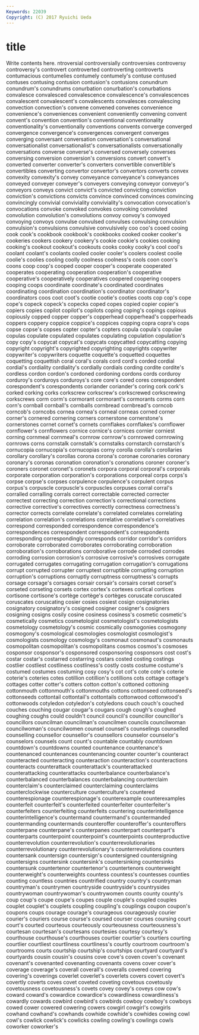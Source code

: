 ```yaml
---
Keywords: 22039 
Copyright: (C) 2017 Ryuichi Ueda
---
```


# title

Write contents here.
ntroversial controversially controversies controversy controversy's controvert controverted controverting controverts contumacious
contumelies contumely contumely's contuse contused contuses contusing contusion contusion's contusions
conundrum conundrum's conundrums conurbation conurbation's conurbations convalesce convalesced convalescence convalescence's
convalescences convalescent convalescent's convalescents convalesces convalescing convection convection's convene convened
convenes convenience convenience's conveniences convenient conveniently convening convent convent's convention
convention's conventional conventionality conventionality's conventionally conventions convents converge converged convergence
convergence's convergences convergent converges converging conversant conversation conversation's conversational conversationalist
conversationalist's conversationalists conversationally conversations converse converse's conversed conversely converses conversing
conversion conversion's conversions convert convert's converted converter converter's converters convertible
convertible's convertibles converting convertor convertor's convertors converts convex convexity convexity's
convey conveyance conveyance's conveyances conveyed conveyer conveyer's conveyers conveying conveyor
conveyor's conveyors conveys convict convict's convicted convicting conviction conviction's convictions
convicts convince convinced convinces convincing convincingly convivial conviviality conviviality's convocation
convocation's convocations convoke convoked convokes convoking convoluted convolution convolution's convolutions
convoy convoy's convoyed convoying convoys convulse convulsed convulses convulsing convulsion
convulsion's convulsions convulsive convulsively coo coo's cooed cooing cook cook's
cookbook cookbook's cookbooks cooked cooker cooker's cookeries cookers cookery cookery's
cookie cookie's cookies cooking cooking's cookout cookout's cookouts cooks cooky
cooky's cool cool's coolant coolant's coolants cooled cooler cooler's coolers
coolest coolie coolie's coolies cooling coolly coolness coolness's cools coon
coon's coons coop coop's cooped cooper cooper's cooperate cooperated cooperates
cooperating cooperation cooperation's cooperative cooperative's cooperatively cooperatives coopered coopering coopers
cooping coops coordinate coordinate's coordinated coordinates coordinating coordination coordination's coordinator
coordinator's coordinators coos coot coot's cootie cootie's cooties coots cop
cop's cope cope's copeck copeck's copecks coped copes copied copier
copier's copiers copies copilot copilot's copilots coping coping's copings copious
copiously copped copper copper's copperhead copperhead's copperheads coppers coppery coppice
coppice's coppices copping copra copra's cops copse copse's copses copter
copter's copters copula copula's copulae copulas copulate copulated copulates copulating
copulation copulation's copy copy's copycat copycat's copycats copycatted copycatting copying
copyright copyright's copyrighted copyrighting copyrights copywriter copywriter's copywriters coquette coquette's
coquetted coquettes coquetting coquettish coral coral's corals cord cord's corded
cordial cordial's cordiality cordiality's cordially cordials cording cordite cordite's cordless
cordon cordon's cordoned cordoning cordons cords corduroy corduroy's corduroys corduroys's
core core's cored cores corespondent corespondent's corespondents coriander coriander's coring
cork cork's corked corking corks corkscrew corkscrew's corkscrewed corkscrewing corkscrews
corm corm's cormorant cormorant's cormorants corms corn corn's cornball cornball's
cornballs cornbread cornbread's corncob corncob's corncobs cornea cornea's corneal corneas
corned corner corner's cornered cornering corners cornerstone cornerstone's cornerstones cornet
cornet's cornets cornflakes cornflakes's cornflower cornflower's cornflowers cornice cornice's cornices
cornier corniest corning cornmeal cornmeal's cornrow cornrow's cornrowed cornrowing cornrows
corns cornstalk cornstalk's cornstalks cornstarch cornstarch's cornucopia cornucopia's cornucopias corny
corolla corolla's corollaries corollary corollary's corollas corona corona's coronae coronaries
coronary coronary's coronas coronation coronation's coronations coroner coroner's coroners coronet
coronet's coronets corpora corporal corporal's corporals corporate corporation corporation's corporations
corporeal corps corps's corpse corpse's corpses corpulence corpulence's corpulent corpus
corpus's corpuscle corpuscle's corpuscles corpuses corral corral's corralled corralling corrals
correct correctable corrected correcter correctest correcting correction correction's correctional corrections
corrective corrective's correctives correctly correctness correctness's corrector corrects correlate correlate's
correlated correlates correlating correlation correlation's correlations correlative correlative's correlatives correspond
corresponded correspondence correspondence's correspondences correspondent correspondent's correspondents corresponding correspondingly corresponds
corridor corridor's corridors corroborate corroborated corroborates corroborating corroboration corroboration's corroborations
corroborative corrode corroded corrodes corroding corrosion corrosion's corrosive corrosive's corrosives
corrugate corrugated corrugates corrugating corrugation corrugation's corrugations corrupt corrupted corrupter
corruptest corruptible corrupting corruption corruption's corruptions corruptly corruptness corruptness's corrupts
corsage corsage's corsages corsair corsair's corsairs corset corset's corseted corseting
corsets cortex cortex's cortexes cortical cortices cortisone cortisone's cortège cortège's
cortèges coruscate coruscated coruscates coruscating cosier cosies cosiest cosign cosignatories
cosignatory cosignatory's cosigned cosigner cosigner's cosigners cosigning cosigns cosily cosine
cosiness cosiness's cosmetic cosmetic's cosmetically cosmetics cosmetologist cosmetologist's cosmetologists cosmetology
cosmetology's cosmic cosmically cosmogonies cosmogony cosmogony's cosmological cosmologies cosmologist cosmologist's
cosmologists cosmology cosmology's cosmonaut cosmonaut's cosmonauts cosmopolitan cosmopolitan's cosmopolitans cosmos
cosmos's cosmoses cosponsor cosponsor's cosponsored cosponsoring cosponsors cost cost's costar
costar's costarred costarring costars costed costing costings costlier costliest costliness
costliness's costly costs costume costume's costumed costumes costuming cosy cosy's
cot cot's cote cote's coterie coterie's coteries cotes cotillion cotillion's
cotillions cots cottage cottage's cottages cotter cotter's cotters cotton cotton's
cottoned cottoning cottonmouth cottonmouth's cottonmouths cottons cottonseed cottonseed's cottonseeds cottontail
cottontail's cottontails cottonwood cottonwood's cottonwoods cotyledon cotyledon's cotyledons couch couch's
couched couches couching cougar cougar's cougars cough cough's coughed coughing
coughs could couldn't council council's councillor councillor's councillors councilman councilman's
councilmen councils councilwoman councilwoman's councilwomen counsel counsel's counselings counselled counselling
counsellor counsellor's counsellors counselor counselor's counselors counsels count count's countable
countably countdown countdown's countdowns counted countenance countenance's countenanced countenances countenancing
counter counter's counteract counteracted counteracting counteraction counteraction's counteractions counteracts counterattack
counterattack's counterattacked counterattacking counterattacks counterbalance counterbalance's counterbalanced counterbalances counterbalancing counterclaim
counterclaim's counterclaimed counterclaiming counterclaims counterclockwise counterculture counterculture's countered counterespionage counterespionage's
counterexample counterexamples counterfeit counterfeit's counterfeited counterfeiter counterfeiter's counterfeiters counterfeiting counterfeits
countering counterintelligence counterintelligence's countermand countermand's countermanded countermanding countermands counteroffer counteroffer's
counteroffers counterpane counterpane's counterpanes counterpart counterpart's counterparts counterpoint counterpoint's counterpoints
counterproductive counterrevolution counterrevolution's counterrevolutionaries counterrevolutionary counterrevolutionary's counterrevolutions counters countersank countersign
countersign's countersigned countersigning countersigns countersink countersink's countersinking countersinks countersunk countertenor
countertenor's countertenors counterweight counterweight's counterweights countess countess's countesses counties counting
countless countries countrified country country's countryman countryman's countrymen countryside countryside's
countrysides countrywoman countrywoman's countrywomen counts county county's coup coup's coupe
coupe's coupes couple couple's coupled couples couplet couplet's couplets coupling
coupling's couplings coupon coupon's coupons coups courage courage's courageous courageously
courier courier's couriers course course's coursed courser courses coursing court
court's courted courteous courteously courteousness courteousness's courtesan courtesan's courtesans courtesies
courtesy courtesy's courthouse courthouse's courthouses courtier courtier's courtiers courting courtlier
courtliest courtliness courtliness's courtly courtroom courtroom's courtrooms courts courtship courtship's
courtships courtyard courtyard's courtyards cousin cousin's cousins cove cove's coven
coven's covenant covenant's covenanted covenanting covenants covens cover cover's coverage
coverage's coverall coverall's coveralls covered covering covering's coverings coverlet coverlet's
coverlets covers covert covert's covertly coverts coves covet coveted coveting
covetous covetously covetousness covetousness's covets covey covey's coveys cow cow's
coward coward's cowardice cowardice's cowardliness cowardliness's cowardly cowards cowbird cowbird's
cowbirds cowboy cowboy's cowboys cowed cower cowered cowering cowers cowgirl
cowgirl's cowgirls cowhand cowhand's cowhands cowhide cowhide's cowhides cowing cowl
cowl's cowlick cowlick's cowlicks cowling cowling's cowlings cowls coworker coworker's
